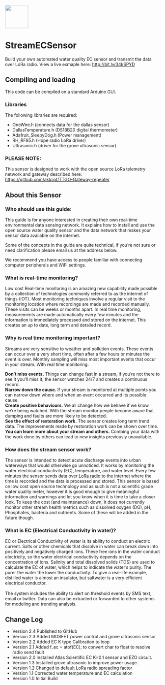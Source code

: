 <img src="https://github.com/aklciot/StreamECSensor/blob/master/InnovateAuckland_Medium.png" align="middle" height="75"/>

# StreamECSensor
Build your own automated water quality EC sensor and transmit the data over LoRa radio.
View a live exmaple here: 
http://bit.ly/34kSPYD



## Compiling and loading
This code can be compiled on a standard Arduino GUI.
### Libraries
The following libraries are required:
- OneWire.h (connects data for the dallas sensor)
- DallasTemperature.h (DS18B20 digital thermometer)
- Adafruit_SleepyDog.h  (Power management)
- RH_RF95.h (Hope radio LoRa driver)
- Ultrasonic.h (driver for the grove ultrasonic sensor)

### PLEASE NOTE:
This sensor is designed to work with the open source LoRa telemetry network and gateway described here:</br>
https://github.com/aklciot/TTGO-Gateway-repeater
</br>

## About this Sensor

### Who should use this guide:

This guide is for anyone interested in creating their own real-time environmental data sensing network.  It explains how to install and use the open source water quality sensor and the data network that makes your sensor data available on the internet.

Some of the concepts in the guide are quite technical, if you’re not sure or need clarification please email us at the address below.

We recommend you have access to people familiar with connecting computer peripherals and WiFi settings.

### What is real-time monitoring?
Low cost Real-time monitoring is an amazing new capability made possible by a collection of technologies commonly referred to as the internet of things (IOT). Most monitoring techniques involve a regular visit to the monitoring location where recordings are made and recorded manually. These visits can be weeks or months apart.  In real time monitoring, measurements are made automatically every few minutes and the information is immediately processed and stored on the internet. This  creates an up to date, long term and detailed record.

### Why is real time monitoring important?

Streams are very sensitive to weather and pollution events. These events can occur over a very short time, often after a few hours or minutes the event is over. Monthly sampling will miss most important events that occur in your stream.
With real time monitoring:

<b>Don’t miss events.</b> Things can change fast in a stream, if you’re not there to see it you’ll miss it, the sensor watches 24/7 and creates a continuous record.</br>
<b>Narrow down the cause.</b> If your stream is monitored at multiple points you can narrow down where and when an event occurred and its possible cause.</br>
<b>Create positive behaviours.</b> We all change how we behave if we know we’re being watched.  With the stream monitor people become aware that dumping and faults are more likely to be detected.</br>
<b>See the effect of restoration work.</b>  The sensor creates long term trend data. The improvements made by restoration work can be shown over time.</br>
<b>You can learn more about your stream and others.</b> Combing your data with the work done by others can lead to new insights previously unavailable.</br>

### How does the stream sensor work?
The sensor is intended to detect acute discharge events into urban waterways that would otherwise go unnoticed. 
It works by monitoring the water electrical conductivity (EC), temperature, and water level. 
Every few minutes the sensor sends data over <a href="https://en.wikipedia.org/wiki/LoRa" target="_blank">LoRa radio</a> to the internet where the time is recorded and the data is processed and stored. 
This sensor is based on low cost open source technology and as such is not a scientific grade water quality meter, however it is good enough to give meaningful information and warnings and let you know when it is time to take a closer look. 
To keep the cost (and maintenance) down, it does not currently monitor other stream health metrics such as dissolved oxygen (DO), pH, Phosphates, bacteria and nutrients.  Some of these will be added in the future though.

### What is EC (Electrical Conductivity in water)?
EC or Electrical Conductivity of water is its ability to conduct an electric current. Salts or other chemicals that dissolve in water can break down into positively and negatively charged ions. These free ions in the water conduct electricity, so the water electrical conductivity depends on the concentration of ions. 
Salinity and total dissolved solids (TDS) are used to calculate the EC of water, which helps to indicate the water’s purity. 
The purer the water the lower the conductivity. To give a real-life example, distilled water is almost an insulator, but saltwater is a very efficient electrical conductor.
<br>
<br>
The system includes the ability to alert on threshold events by SMS text, email or twitter. Data can also be extracted or forwarded to other systems for modeling and trending analysis.
<br>

## Change Log
- Version 2.4 Published to GitHub
- Version 2.3 Added MOSFET power control and grove ultrasonic sensor
- Version 2.2 Added EC K type Calibration to loop
- Version 2.1 Added f_ec = atof(EC); to convert char to float to resolve radio send fault
- Version 2.0 Installed Atlas Scientific EC K=0.1 sensor and EZO circuit.
- Version 1.3 Installed grove ultrasonic to improve power usage.
- Version 1.2 Changed to default LoRa radio spreading factor
- Version 1.1 Corrected water temperature and EC calculation
- Version 1.0 Initial Build


